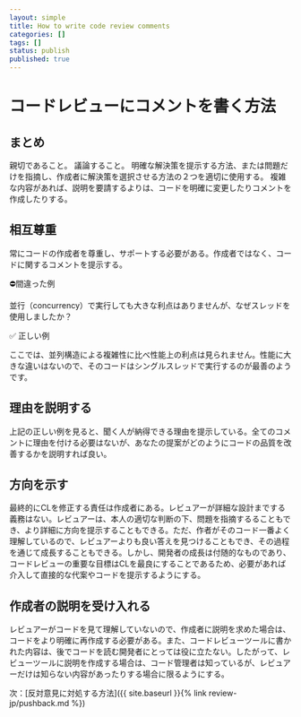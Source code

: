 ```yaml
---
layout: simple
title: How to write code review comments
categories: []
tags: []
status: publish
published: true
---
```


# コードレビューにコメントを書く方法

## まとめ

親切であること。
議論すること。
明確な解決策を提示する方法、または問題だけを指摘し、作成者に解決策を選択させる方法の２つを適切に使用する。
複雑な内容があれば、説明を要請するよりは、コードを明確に変更したりコメントを作成したりする。

## 相互尊重

常にコードの作成者を尊重し、サポートする必要がある。作成者ではなく、コードに関するコメントを提示する。

⛔️間違った例

並行（concurrency）で実行しても大きな利点はありませんが、なぜスレッドを使用しましたか？

✅ 正しい例

ここでは、並列構造による複雑性に比べ性能上の利点は見られません。性能に大きな違いはないので、そのコードはシングルスレッドで実行するのが最善のようです。

## 理由を説明する

上記の正しい例を見ると、聞く人が納得できる理由を提示している。全てのコメントに理由を付ける必要はないが、あなたの提案がどのようにコードの品質を改善するかを説明すれば良い。

## 方向を示す

最終的にCLを修正する責任は作成者にある。レビュアーが詳細な設計までする義務はない。レビュアーは、本人の適切な判断の下、問題を指摘するることもでき、より詳細に方向を提示することもできる。ただ、作者がそのコード一番よく理解しているので、レビュアーよりも良い答えを見つけることもでき、その過程を通じて成長することもできる。しかし、開発者の成長は付随的なものであり、コードレビューの重要な目標はCLを最良にすることであるため、必要があれば介入して直接的な代案やコードを提示するようにする。

## 作成者の説明を受け入れる

レビュアーがコードを見て理解していないので、作成者に説明を求めた場合は、コードをより明確に再作成する必要がある。また、コードレビューツールに書かれた内容は、後でコードを読む開発者にとっては役に立たない。したがって、レビューツールに説明を作成する場合は、コード管理者は知っているが、レビュアーだけは知らない内容があったりする場合に限るようにする。

次：[反対意見に対処する方法]({{ site.baseurl }}{% link review-jp/pushback.md %})
